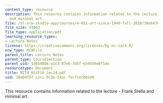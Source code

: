 ```yaml
---
content_type: resource
description: This resource contains information related to the lecture - Frank Stella
  and minimal art.
file: /ol-ocw-studio-app/courses/4-651-art-since-1940-fall-2010/30e64707c1cc9c3b34acfec7cecbb240_MIT4_651F10_lec14.pdf
file_size: 93043
file_type: application/pdf
learning_resource_types:
- Lecture Notes
license: https://creativecommons.org/licenses/by-nc-sa/4.0/
ocw_type: OCWFile
parent_title: Lecture Notes
parent_type: CourseSection
parent_uid: 1d654804-a1c3-07e6-7d5f-e54930e6f14e
resourcetype: Document
title: MIT4_651F10_lec14.pdf
uid: 30e64707-c1cc-9c3b-34ac-fec7cecbb240
---
```

This resource contains information related to the lecture - Frank Stella and minimal art.